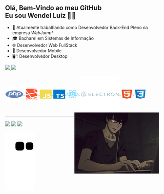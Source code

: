 ## Olá, Bem-Vindo ao meu GitHub <br> Eu sou Wendel Luiz 👾🤟

- 💼 Atualmente trabalhando como Desenvolvedor Back-End Pleno na empresa <i>WebJump!</i>
- 🎓 Bacharel em Sistemas de Informação
- 🌐 Desenvolvedor Web FullStack
- 📱 Desenvolvedor Mobile
- 🖥🖱 Desenvolvedor Desktop
<div>
  <a href="https://github.com/wendellunny">
  <img height="180em" src="https://github-readme-stats.vercel.app/api?username=wendellunny&show_icons=true&theme=dracula&include_all_commits=true&count_private=true"/>
  <img height="180em" src="https://github-readme-stats.vercel.app/api/top-langs/?username=wendellunny&layout=compact&langs_count=7&theme=dracula"/>
</div>

<div style="display: inline_block"><br>
  <img align="center" alt="lunny-php" height="50" width="60" src="https://github.com/devicons/devicon/blob/master/icons/php/php-plain.svg">
  <img align="center" alt="lunny-laravel" height="35" width="45" src="https://github.com/devicons/devicon/blob/master/icons/laravel/laravel-plain-wordmark.svg">
  <img align="center" alt="lunny-Js" height="30" width="40" src="https://raw.githubusercontent.com/devicons/devicon/master/icons/javascript/javascript-plain.svg">
  <img align="center" alt="lunny-Ts" height="30" width="40" src="https://raw.githubusercontent.com/devicons/devicon/master/icons/typescript/typescript-plain.svg">
  <img align="center" alt="lunny-React" height="30" width="40" src="https://raw.githubusercontent.com/devicons/devicon/master/icons/react/react-original.svg">
  <img align="center" alt="lunny-electron" height="120" width="130" src="https://github.com/devicons/devicon/blob/master/icons/electron/electron-original-wordmark.svg">
  <img align="center" alt="lunny-HTML" height="30" width="40" src="https://raw.githubusercontent.com/devicons/devicon/master/icons/html5/html5-original.svg">
  <img align="center" alt="lunny-CSS" height="30" width="40" src="https://raw.githubusercontent.com/devicons/devicon/master/icons/css3/css3-original.svg">
  <img align="right" alt="Developer"  src="https://github.com/wendellunny/wendellunny/blob/master/img/tumblr_na4eugToNe1s5fa4co2_500%20(1)%20(2).gif"></div>
<hr>
<div style="display: inline_block"> 
  <a href="https://www.instagram.com/wendel.lunny/" target="_blank"><img src="https://img.shields.io/badge/-Instagram-%23E4405F?style=for-the-badge&logo=instagram&logoColor=white" target="_blank"></a>
  <a href = "mailto:wendelferreiraportugal@gmail.com"><img src="https://img.shields.io/badge/-Gmail-%23333?style=for-the-badge&logo=gmail&logoColor=white" target="_blank"></a>
  <a href="https://www.linkedin.com/in/wendel-lunny" target="_blank"><img src="https://img.shields.io/badge/-LinkedIn-%230077B5?style=for-the-badge&logo=linkedin&logoColor=white" target="_blank"></a> 
 
  ![Snake animation](https://github.com/rafaballerini/rafaballerini/blob/output/github-contribution-grid-snake.svg)
 
</div>
